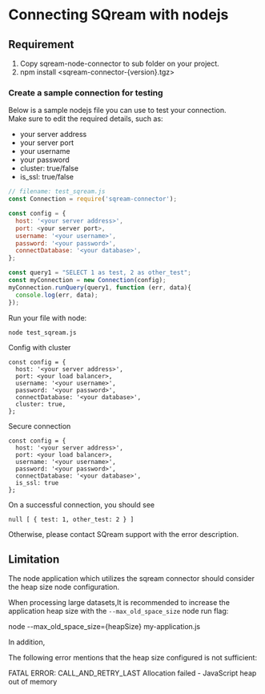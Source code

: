 # Connecting SQream with nodejs

## Requirement

1. Copy sqream-node-connector to sub folder on your project.
2. npm install <sqream-connector-{version}.tgz>


### Create a sample connection for testing

Below is a sample nodejs file you can use to test your connection. <br />
Make sure to edit the required details, such as:
 * your server address
 * your server port
 * your username
 * your password
 * cluster: true/false
 * is_ssl: true/false

```javascript
// filename: test_sqream.js
const Connection = require('sqream-connector');

const config = {
  host: '<your server address>',
  port: <your server port>,
  username: '<your username>',
  password: '<your password>',
  connectDatabase: '<your database>',
};

const query1 = "SELECT 1 as test, 2 as other_test";
const myConnection = new Connection(config);
myConnection.runQuery(query1, function (err, data){
  console.log(err, data);
});
```


Run your file with node:
```
node test_sqream.js
```

Config with cluster
```
const config = {
  host: '<your server address>',
  port: <your load balancer>,
  username: '<your username>',
  password: '<your password>',
  connectDatabase: '<your database>',
  cluster: true,
};

```

Secure connection
```
const config = {
  host: '<your server address>',
  port: <your load balancer>,
  username: '<your username>',
  password: '<your password>',
  connectDatabase: '<your database>',
  is_ssl: true
};

```



On a successful connection, you should see
```
null [ { test: 1, other_test: 2 } ]
```

Otherwise, please contact SQream support with the error description.


## Limitation

The node application which utilizes the sqream connector should consider the heap size node configuration.

 When processing large datasets,It is recommended to increase the application heap size with the `--max_old_space_size` node run flag:

node --max_old_space_size={heapSize} my-application.js

 In addition,

The following error mentions that the heap size configured is not sufficient:

FATAL ERROR: CALL_AND_RETRY_LAST Allocation failed - JavaScript heap out of memory

